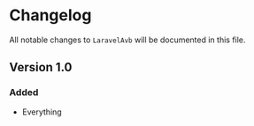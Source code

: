 # Changelog

All notable changes to `LaravelAvb` will be documented in this file.

## Version 1.0

### Added
- Everything
